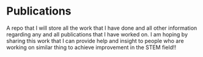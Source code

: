 # Publications
A repo that I will store all the work that I have done and all other information regarding any and all publications that I have worked on. I am hoping by sharing this work that I can provide help and insight to people who are working on similar thing to achieve improvement in the STEM field!!
